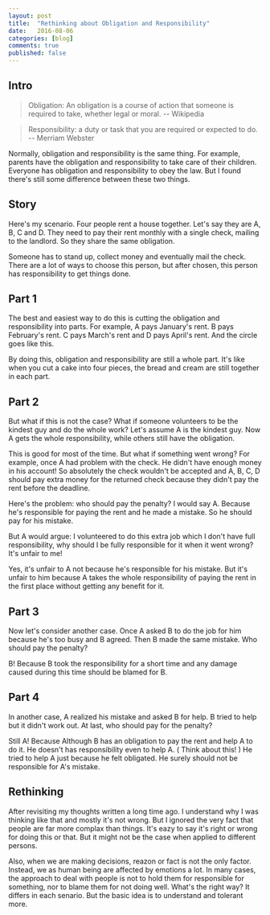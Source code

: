 ```yaml
---
layout: post
title:  "Rethinking about Obligation and Responsibility"
date:   2016-08-06
categories: [blog]
comments: true
published: false
---
```


## Intro

> Obligation: An obligation is a course of action that someone is required to take, whether legal or moral. -- Wikipedia

> Responsibility: a duty or task that you are required or expected to do. -- Merriam Webster

Normally, obligation and responsibility is the same thing. For example, parents have the obligation and responsibility to take care of their children. 
Everyone has obligation and responsibility to obey the law.
But I found there's still some difference between these two things. 

## Story

Here's my scenario. Four people rent a house together. 
Let's say they are A, B, C and D. They need to pay their rent monthly with a single check, mailing to the landlord. 
So they share the same obligation.

Someone has to stand up, collect money and eventually mail the check. 
There are a lot of ways to choose this person, but after chosen, this person has responsibility to get things done.

## Part 1

The best and easiest way to do this is cutting the obligation and responsibility into parts. 
For example, A pays January's rent. 
B pays February's rent. 
C pays March's rent and D pays April's rent. 
And the circle goes like this.

By doing this, obligation and responsibility are still a whole part. 
It's like when you cut a cake into four pieces, the bread and cream are still together in each part.

## Part 2

But what if this is not the case? 
What if someone volunteers to be the kindest guy and do the whole work? 
Let's assume A is the kindest guy. 
Now A gets the whole responsibility, while others still have the obligation.

This is good for most of the time. 
But what if something went wrong? For example, once A had problem with the check. 
He didn't have enough money in his account! 
So absolutely the check wouldn't be accepted and A, B, C, D should pay extra money for the returned check because they didn't pay the rent before the deadline.

Here's the problem: who should pay the penalty? 
I would say A. 
Because he's responsible for paying the rent and he made a mistake. 
So he should pay for his mistake.

But A would argue: I volunteered to do this extra job which I don't have full responsibility, why should I be fully responsible for it when it went wrong? 
It's unfair to me!

Yes, it's unfair to A not because he's responsible for his mistake. 
But it's unfair to him because A takes the whole responsibility of paying the rent in the first place without getting any benefit for it.

## Part 3

Now let's consider another case. 
Once A asked B to do the job for him because he's too busy and B agreed. 
Then B made the same mistake. 
Who should pay the penalty?

B! Because B took the responsibility for a short time and any damage caused during this time should be blamed for B.

## Part 4

In another case, A realized his mistake and asked B for help. 
B tried to help but it didn't work out. 
At last, who should pay for the penalty?

Still A! Because Although B has an obligation to pay the rent and help A to do it. 
He doesn't has responsibility even to help A. ( Think about this! ) He tried to help A just because he felt obligated. 
He surely should not be responsible for A's mistake.

## Rethinking

After revisiting my thoughts written a long time ago. I understand why I was thinking like that and mostly it's not wrong. 
But I ignored the very fact that people are far more complax than things. 
It's eazy to say it's right or wrong for doing this or that. 
But it might not be the case when applied to different persons.

Also, when we are making decisions, reazon or fact is not the only factor. 
Instead, we as human being are affected by emotions a lot. 
In many cases, the approach to deal with people is not to hold them for responsible for something, nor to blame them for not doing well.
What's the right way? It differs in each senario. But the basic idea is to understand and tolerant more.


